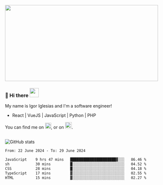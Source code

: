 <img src="https://c.tenor.com/KjVxfRrrncUAAAAd/matrix.gif" width="100%" height="250px">

### 🔭 Hi there <img src="https://raw.githubusercontent.com/MartinHeinz/MartinHeinz/master/wave.gif" width="30px">


My name is Igor Iglesias and I'm a software engineer!
<br>

<ul>
  <li> React | VueJS | JavaScript | Python | PHP </li>
</ul>
You can find me on <a href="https://twitter.com/IgorIglesias5"><img src="https://i.imgur.com/JLLlB5S.png" width="20px"></a>, or on <a href="https://www.linkedin.com/in/igor-iglesias-62478428/"><img src="https://i.imgur.com/PXyIkWx.png" width="22px"></a>.

<br>
<br>

![GitHub stats](https://github-readme-stats.vercel.app/api?username=igoiglesias&show_icons=true&count_private=true&theme=chartreuse-dark&hide_title=true)

<!--START_SECTION:waka-->

```txt
From: 22 June 2024 - To: 29 June 2024

JavaScript    9 hrs 47 mins   █████████████████████▓░░░   86.46 %
sh            30 mins         █░░░░░░░░░░░░░░░░░░░░░░░░   04.52 %
CSS           28 mins         █░░░░░░░░░░░░░░░░░░░░░░░░   04.18 %
TypeScript    17 mins         ▓░░░░░░░░░░░░░░░░░░░░░░░░   02.55 %
HTML          15 mins         ▓░░░░░░░░░░░░░░░░░░░░░░░░   02.27 %
```

<!--END_SECTION:waka-->
